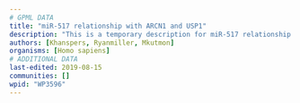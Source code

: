 ```yaml
---
# GPML DATA
title: "miR-517 relationship with ARCN1 and USP1"
description: "This is a temporary description for miR-517 relationship with ARCN1 and USP1"
authors: [Khanspers, Ryanmiller, Mkutmon]
organisms: [Homo sapiens]
# ADDITIONAL DATA
last-edited: 2019-08-15
communities: []
wpid: "WP3596"
---
```

